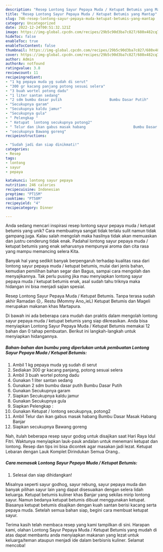 ```yaml
---
description: "Resep Lontong Sayur Pepaya Muda / Ketupat Betumis yang Mantap"
title: "Resep Lontong Sayur Pepaya Muda / Ketupat Betumis yang Mantap"
slug: 746-resep-lontong-sayur-pepaya-muda-ketupat-betumis-yang-mantap
category: Uncategorized
date: 2022-12-24T00:51:32.121Z
image: https://img-global.cpcdn.com/recipes/29b5c90d3ba7c827/680x482cq70/lontong-sayur-pepaya-muda-ketupat-betumis-foto-resep-utama.jpg
hideToc: false
enableToc: true
enableTocContent: false
thumbnail: https://img-global.cpcdn.com/recipes/29b5c90d3ba7c827/680x482cq70/lontong-sayur-pepaya-muda-ketupat-betumis-foto-resep-utama.jpg
cover: https://img-global.cpcdn.com/recipes/29b5c90d3ba7c827/680x482cq70/lontong-sayur-pepaya-muda-ketupat-betumis-foto-resep-utama.jpg
author: Admin
authorAv: notfound
ratingvalue: 3.8
reviewcount: 11
recipeingredient:
- "1 kg pepaya muda yg sudah di serut"
- "300 gr kacang panjang potong sesuai selera"
- "3 buah wortel potong dadu"
- "1 liter santan sedang"
- "2 sdm bumbu dasar putih                      Bumbu Dasar Putih"
- "Secukupnya garam"
- "Secukupnya kaldu jamur"
- "Secukupnya gula"
- " Pelengkap "
- " Ketupat  lontong secukupnya potong2"
- " Telur dan ikan gabus masak habang                      Bumbu Dasar Masak Habang Banjar"
- "secukupnya Bawang goreng"
recipeinstructions:

- "Sudah jadi dan siap dinikmati!"
categories:
- Resep
tags:
- lontong
- sayur
- pepaya

katakunci: lontong sayur pepaya 
nutrition: 246 calories
recipecuisine: Indonesian
preptime: "PT15M"
cooktime: "PT58M"
recipeyield: "4"
recipecategory: Dinner

---
```





Anda sedang mencari inspirasi resep lontong sayur pepaya muda / ketupat betumis yang unik? Cara membuatnya sangat tidak terlalu sulit namun tidak gampang juga. Kalau salah mengolah maka hasilnya tidak akan memuaskan dan justru cenderung tidak enak. Padahal lontong sayur pepaya muda / ketupat betumis yang enak seharusnya mempunyai aroma dan cita rasa yang mampu memancing selera Kita.





Banyak hal yang sedikit banyak berpengaruh terhadap kualitas rasa dari lontong sayur pepaya muda / ketupat betumis, mulai dari jenis bahan, kemudian pemilihan bahan segar dan Bagus, sampai cara mengolah dan menyajikannya. Tak perlu pusing jika mau menyiapkan lontong sayur pepaya muda / ketupat betumis enak,      asal sudah tahu triknya maka hidangan ini bisa menjadi sajian spesial.














Resep Lontong Sayur Pepaya Muda / Ketupat Betumis. Tanpa terasa sudah akhir Ramadan ☹️,. Restu (Mommy Ano_ieL) Ketupat Betumis dan Mageli merupakan makanan khas Martapura.






Di bawah ini ada beberapa cara mudah dan praktis dalam mengolah lontong sayur pepaya muda / ketupat betumis yang siap dikreasikan. Anda bisa menyiapkan Lontong Sayur Pepaya Muda / Ketupat Betumis memakai 12 bahan dan 0 tahap pembuatan. Berikut ini langkah-langkah untuk menyiapkan hidangannya.

<!--inarticleads1-->

##### Bahan-bahan dan bumbu yang diperlukan untuk pembuatan Lontong Sayur Pepaya Muda / Ketupat Betumis:

1. Ambil 1 kg pepaya muda yg sudah di serut
1. Sediakan 300 gr kacang panjang, potong sesuai selera
1. Ambil 3 buah wortel potong dadu
1. Gunakan 1 liter santan sedang
1. Gunakan 2 sdm bumbu dasar putih                      Bumbu Dasar Putih
1. Gunakan Secukupnya garam
1. Siapkan Secukupnya kaldu jamur
1. Gunakan Secukupnya gula
1. Siapkan  Pelengkap :
1. Gunakan  Ketupat / lontong secukupnya, potong2
1. Ambil  Telur dan ikan gabus masak habang                      Bumbu Dasar Masak Habang Banjar
1. Siapkan secukupnya Bawang goreng


Nah, itulah beberapa resep sayur godog untuk disajikan saat Hari Raya Idul Fitri. Waktunya menyiapkan lauk-pauk andalan untuk menemani ketupat dan lontong. Resep dan tips ini bisa dicontek agar masakan jadi lezat. Ketupat Lebaran dengan Lauk Komplet Dirindukan Semua Orang.. 

<!--inarticleads2-->

##### Cara memasak Lontong Sayur Pepaya Muda / Ketupat Betumis:


1. Selesai dan siap dihidangkan!

Misalnya seperti sayur godhog, sayur rebung, sayur pepaya muda dan banyak pilihan sayur lain yang dapat disesuaikan dengan selera lidah keluarga. Ketupat betumis kuliner khas Banjar yang sekilas mirip lontong sayur. Namun bedanya ketupat betumis dibuat menggunakan ketupat. Biasanya ketupat betumis disajikan dengan kuah santan berisi kacang serta pepaya muda. Setelah semua bahan siap, begini cara membuat ketupat sayur. 

Terima kasih telah membaca resep yang kami tampilkan di sini. Harapan kami, olahan Lontong Sayur Pepaya Muda / Ketupat Betumis yang mudah di atas dapat membantu anda menyiapkan makanan yang lezat untuk keluarga/teman ataupun menjadi ide dalam berbisnis kuliner. Selamat mencoba!
